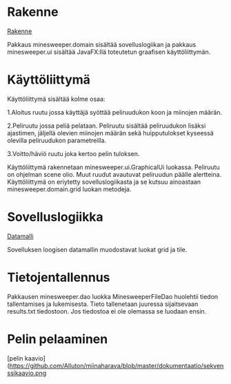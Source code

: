 # Rakenne
[Rakenne](https://github.com/Alluton/miinaharava/blob/master/dokumentaatio/arkkitehtuuri.png)

Pakkaus minesweeper.domain sisältää sovelluslogiikan ja pakkaus minesweeper.ui sisältää JavaFX:llä toteutetun graafisen käyttöliittymän.

# Käyttöliittymä

Käyttöliittymä sisältää kolme osaa: 

1.Aloitus ruutu jossa käyttäjä syöttää peliruudukon koon ja miinojen määrän.

2.Peliruutu jossa peliä pelataan. Peliruutu sisältää peliruudukon lisäksi ajastimen, jäljellä olevien miinojen määrän sekä huipputulokset kyseessä olevilla peliruudukon parametreilla.

3.Voitto/häviö ruutu joka kertoo pelin tuloksen.

Käyttöliittymä rakennetaan minesweeper.ui.GraphicalUi luokassa. Peliruutu on ohjelman scene olio. Muut ruudut avautuvat peliruudun päälle alertteina. Käyttöliittymä on eriytetty sovelluslogiikasta ja se kutsuu ainoastaan minesweeper.domain.grid luokan metodeja.

# Sovelluslogiikka

[Datamalli](https://github.com/Alluton/miinaharava/blob/master/dokumentaatio/datamalli.jpg)

Sovelluksen loogisen datamallin muodostavat luokat grid ja tile.

# Tietojentallennus

Pakkausen minesweeper.dao luokka MinesweeperFileDao huolehtii tiedon tallentamises ja lukemisesta. Tieto tallenetaan juuressa sijaitsevaan results.txt tiedostoon. Jos tiedostoa ei ole olemassa se luodaan ensin.

# Pelin pelaaminen

[pelin kaavio](https://github.com/Alluton/miinaharava/blob/master/dokumentaatio/sekvenssikaavio.png


